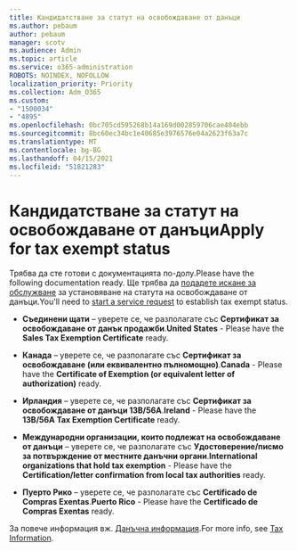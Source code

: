 ```yaml
---
title: Кандидатстване за статут на освобождаване от данъци
ms.author: pebaum
author: pebaum
manager: scotv
ms.audience: Admin
ms.topic: article
ms.service: o365-administration
ROBOTS: NOINDEX, NOFOLLOW
localization_priority: Priority
ms.collection: Adm_O365
ms.custom:
- "1500034"
- "4895"
ms.openlocfilehash: 0bc705cd595268b14a169d002859706cae404ebb
ms.sourcegitcommit: 8bc60ec34bc1e40685e3976576e04a2623f63a7c
ms.translationtype: MT
ms.contentlocale: bg-BG
ms.lasthandoff: 04/15/2021
ms.locfileid: "51821283"
---
```

# <a name="apply-for-tax-exempt-status"></a><span data-ttu-id="d350f-102">Кандидатстване за статут на освобождаване от данъци</span><span class="sxs-lookup"><span data-stu-id="d350f-102">Apply for tax exempt status</span></span>

<span data-ttu-id="d350f-103">Трябва да сте готови с документацията по-долу.</span><span class="sxs-lookup"><span data-stu-id="d350f-103">Please have the following documentation ready.</span></span> <span data-ttu-id="d350f-104">Ще трябва да [подадете искане за обслужване](https://docs.microsoft.com/microsoft-365/admin/contact-support-for-business-products) за установяване на статута на освобождаване от данъци.</span><span class="sxs-lookup"><span data-stu-id="d350f-104">You'll need to [start a service request](https://docs.microsoft.com/microsoft-365/admin/contact-support-for-business-products) to establish tax exempt status.</span></span>

- <span data-ttu-id="d350f-105">**Съединени щати** – уверете се, че разполагате със **Сертификат за освобождаване от данък продажби**.</span><span class="sxs-lookup"><span data-stu-id="d350f-105">**United States** - Please have the **Sales Tax Exemption Certificate** ready.</span></span>

- <span data-ttu-id="d350f-106">**Канада** – уверете се, че разполагате със **Сертификат за освобождаване (или еквивалентно пълномощно)**.</span><span class="sxs-lookup"><span data-stu-id="d350f-106">**Canada** - Please have the **Certificate of Exemption (or equivalent letter of authorization)** ready.</span></span>

- <span data-ttu-id="d350f-107">**Ирландия** – уверете се, че разполагате със **Сертификат за освобождаване от данъци 13B/56A**.</span><span class="sxs-lookup"><span data-stu-id="d350f-107">**Ireland** - Please have the **13B/56A Tax Exemption Certificate** ready.</span></span>

- <span data-ttu-id="d350f-108">**Международни организации, които подлежат на освобождаване от данъци** – уверете се, че разполагате със **Удостоверение/писмо за потвърждение от местните данъчни органи**.</span><span class="sxs-lookup"><span data-stu-id="d350f-108">**International organizations that hold tax exemption** - Please have the **Certification/letter confirmation from local tax authorities** ready.</span></span>

- <span data-ttu-id="d350f-109">**Пуерто Рико** – уверете се, че разполагате със **Certificado de Compras Exentas**.</span><span class="sxs-lookup"><span data-stu-id="d350f-109">**Puerto Rico** - Please have the **Certificado de Compras Exentas** ready.</span></span>

<span data-ttu-id="d350f-110">За повече информация вж. [Данъчна информация](https://docs.microsoft.com/microsoft-365/commerce/billing-and-payments/tax-information).</span><span class="sxs-lookup"><span data-stu-id="d350f-110">For more info, see [Tax Information](https://docs.microsoft.com/microsoft-365/commerce/billing-and-payments/tax-information).</span></span>
